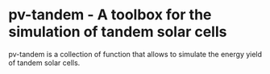 # pv-tandem - A toolbox for the simulation of tandem solar cells

pv-tandem is a collection of function that allows to simulate the energy yield of tandem solar cells.

